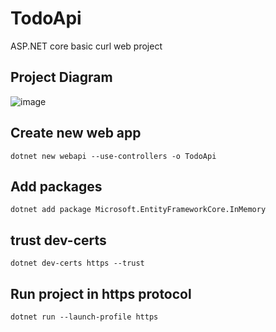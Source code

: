 # TodoApi
ASP.NET core basic curl web project 

## Project Diagram
![image](https://github.com/user-attachments/assets/697a8347-1208-4765-90f3-014ddbb6c848)


## Create new web app
`dotnet new webapi --use-controllers -o TodoApi`

## Add packages
`dotnet add package Microsoft.EntityFrameworkCore.InMemory`

## trust dev-certs
`dotnet dev-certs https --trust`

## Run project in https protocol
`dotnet run --launch-profile https`
